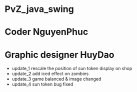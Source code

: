 # PvZ_java_swing
# Coder NguyenPhuc
# Graphic designer HuyDao
- update_1 rescale the position of sun token display on shop
- update_2 add iced effect on zombies
- update_3 game balanced & image changed
- update_4 sun token bug fixed
